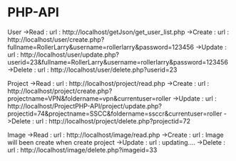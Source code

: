 # PHP-API

User
	->Read   : url :  http://localhost/getJson/get_user_list.php
	->Create : url :  http://localhost/user/create.php?fullname=RollerLarry&username=rollerlarry&password=123456
	->Update : url :  http://localhost/user/update.php?userid=23&fullname=RollerLarry&username=rollerlarry&password=123456
	->Delete : url :  http://localhost/user/delete.php?userid=23


Project 
	->Read   : url :  http://localhost/project/read.php
	->Create : url :  http://localhost/project/create.php?projectname=VPN&foldername=vpn&currentuser=roller
	->Update : url :  http://localhost/ProjectPHP-API/project/update.php?projectid=74&projectname=SSCC&foldername=ssccr&currentuser=roller
	->Delete : url :  http://localhost/project/delete.php?projectid=72


Image
	->Read   : url :  http://localhost/image/read.php
	->Create : url :  Image will been create when create project
	->Update : url :  updating....
	->Delete : url :  http://localhost/image/delete.php?imageid=33
